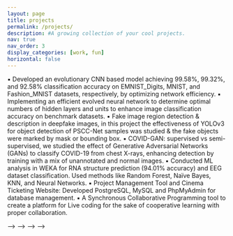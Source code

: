 ```yaml
---
layout: page
title: projects
permalink: /projects/
description: #A growing collection of your cool projects.
nav: true
nav_order: 3
display_categories: [work, fun]
horizontal: false
---
```


▪ Developed an evolutionary CNN based model achieving 99.58%, 99.32%, and 92.58% classification accuracy on
EMNIST_Digits, MNIST, and Fashion_MNIST datasets, respectively, by optimizing network efficiency.
▪ Implementing an efficient evolved neural network to determine optimal numbers of hidden layers and units to enhance
image classification accuracy on benchmark datasets.
▪ Fake image region detection & description in deepfake images, in this project the effectiveness of YOLOv3 for object
detection of PSCC-Net samples was studied & the fake objects were marked by mask or bounding box.
▪ COVID-GAN: supervised vs semi-supervised, we studied the effect of Generative Adversarial Networks (GANs) to
classify COVID-19 from chest X-rays, enhancing detection by training with a mix of unannotated and normal images.
▪ Conducted ML analysis in WEKA for RNA structure prediction (94.01% accuracy) and EEG dataset classification.
Used methods like Random Forest, Naïve Bayes, KNN, and Neural Networks.
▪ Project Management Tool and Cinema Ticketing Website: Developed PostgreSQL, MySQL and
PhpMyAdmin for database management.
▪ A Synchronous Collaborative Programming tool to create a platform for Live coding for the sake of cooperative
learning with proper collaboration.
<!-- 
<!-- pages/projects.md -->
<!-- <div class="projects">
{% if site.enable_project_categories and page.display_categories %}
  <!-- Display categorized projects -->
  <!-- {% for category in page.display_categories %}
  <a id="{{ category }}" href=".#{{ category }}">
    <h2 class="category">{{ category }}</h2>
  </a>
  {% assign categorized_projects = site.projects | where: "category", category %}
  {% assign sorted_projects = categorized_projects | sort: "importance" %}
  <!-- Generate cards for each project -->
  <!-- {% if page.horizontal %}
  <div class="container">
    <div class="row row-cols-2">
    {% for project in sorted_projects %}
      {% include projects_horizontal.liquid %}
    {% endfor %}
    </div>
  </div>
  {% else %}
  <div class="grid">
    {% for project in sorted_projects %}
      {% include projects.liquid %}
    {% endfor %}
  </div>
  {% endif %}
  {% endfor %}

{% else %}

<!-- Display projects without categories -->

<!-- {% assign sorted_projects = site.projects | sort: "importance" %} -->

  <!-- Generate cards for each project -->

<!-- {% if page.horizontal %}

  <div class="container">
    <div class="row row-cols-2">
    {% for project in sorted_projects %}
      {% include projects_horizontal.liquid %}
    {% endfor %}
    </div>
  </div>
  {% else %}
  <div class="grid">
    {% for project in sorted_projects %}
      {% include projects.liquid %}
    {% endfor %}
  </div>
  {% endif %}
{% endif %} -->
<!-- </div> --> --> --> --> -->
